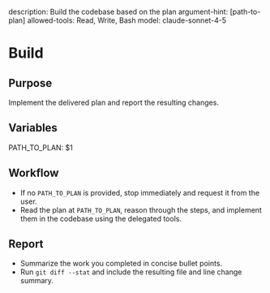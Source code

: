 description: Build the codebase based on the plan
argument-hint: [path-to-plan]
allowed-tools: Read, Write, Bash
model: claude-sonnet-4-5

# Build

## Purpose
Implement the delivered plan and report the resulting changes.

## Variables
PATH_TO_PLAN: $1

## Workflow
- If no `PATH_TO_PLAN` is provided, stop immediately and request it from the user.
- Read the plan at `PATH_TO_PLAN`, reason through the steps, and implement them in the codebase using the delegated tools.

## Report
- Summarize the work you completed in concise bullet points.
- Run `git diff --stat` and include the resulting file and line change summary.

